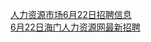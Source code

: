   
[人力资源市场6月22日招聘信息](http://www.dianyue.me/archives/197/rxp0x8hpzop09oiv/)  
[6月22日海门人力资源网最新招聘](http://www.dianyue.me/archives/595/nxz9mmlbdz7naacm/)